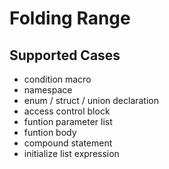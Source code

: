 # Folding Range 

## Supported Cases
+ condition macro
+ namespace 
+ enum / struct / union declaration
+ access control block 
+ funtion parameter list
+ funtion body 
+ compound statement
+ initialize list expression 